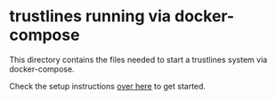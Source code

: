 # trustlines running via docker-compose

This directory contains the files needed to start a trustlines system via
docker-compose.

Check the setup instructions [over here](https://dev.trustlines.network/relay/getting_started/docker) to get started.
